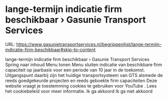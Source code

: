 # lange-termijn indicatie firm beschikbaar › Gasunie Transport Services

URL: https://www.gasunietransportservices.nl/begrippenlijst/lange-termijn-indicatie-firm-beschikbaar#skip-to-content

lange-termijn indicatie firm beschikbaar › Gasunie Transport Services
Spring naar inhoud
Menu tonen
Menu sluiten
indicatie van beschikbare firm
capaciteit
op jaarbasis voor een periode van 10 jaar in de toekomst. Uitgangspunt daarbij zijn het huidige transportsysteem van
GTS
alsmede de reeds goedgekeurde projecten en reeds geboekte firm capaciteiten
Deze website vraagt je toestemming cookies te gebruiken voor
YouTube
. Lees het
cookiebeleid
voor meer informatie.
Ik ga akkoord
Ik ga niet akkoord